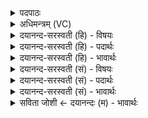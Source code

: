 <details><summary>पदपाठः</summary>

मा। नः॒। तो॒के। तन॑ये। मा। नः॒। आयु॑षि। मा। नः॒। गोषु॑। मा। नः॒। अश्वे॑षु। री॒रिष॒ इति॑ रीरिषः। मा। नः॒। वी॒रान्। रु॒द्र॒। भा॒मिनः॑। व॒धीः॒। ह॒विष्म॑न्तः। सद॑म्। इत्। त्वा॒। ह॒वा॒म॒हे॒। १६।
</details>

<details><summary>अधिमन्त्रम् (VC)</summary>

- रुद्रो देवता
- कुत्स ऋषिः
- निचृदार्षी जगती
- निषादः
</details>

<details><summary>दयानन्द-सरस्वती (हि) - विषयः</summary>

फिर भी वही विषय अगले मन्त्र में कहा है ॥
</details>

<details><summary>दयानन्द-सरस्वती (हि) - पदार्थः</summary>

पदार्थान्वयभाषाः -  हे (रुद्र) सेनापति ! तू (नः) हमारे (तोके) तत्काल उत्पन्न हुए सन्तान को (मा) मत (नः) हमारे (तनये) पाँच वर्ष से ऊपर अवस्था के बालक को (मा) मत (नः) हमारी (आयुषि) अवस्था को (मा) मत (नः) हमारे (गोषु) गौ, भेड़, बकरी आदि को (मा) मत (नः) हमारे और (अश्वेषु) घोड़े, हाथी और ऊँट आदि को (मा) मत (रीरिषः) मार और (नः) हमारे (भामिनः) क्रोध को प्राप्त हुए (वीरान्) शूरवीरों को (मा) मत (वधीः) मार। इस से (हविष्मन्तः) बहुत से देने-लेने योग्य वस्तुओं से युक्त हम लोग (सदम्) न्याय में स्थिर (त्वा) तुझ को (इत्) ही (हवामहे) स्वीकार करते हैं ॥१६ ॥
</details>

<details><summary>दयानन्द-सरस्वती (हि) - भावार्थः</summary>

भावार्थभाषाः -  राजपुरुषों को चाहिये कि अपने वा प्रजा के बालकों, कुमार और गौ, घोड़े आदि; वीर, उपकारी जीवों की कभी हत्या न करें और बाल्यावस्था में विवाह कर व्यभिचार से अवस्था की हानि भी न करें। गौ आदि पशु दूध आदि पदार्थों को देने से सब का उपकार करते हैं, उससे उन की सदैव वृद्धि करें ॥१६ ॥
</details>

<details><summary>दयानन्द-सरस्वती (सं) - विषयः</summary>

पुनस्तदेवाह ॥
</details>

<details><summary>दयानन्द-सरस्वती (सं) - पदार्थः</summary>

पदार्थान्वयभाषाः -  हे रुद्र सेनेश ! त्वं नस्तोके मा रीरिषो नस्तनये मा रीरिषो न आयुषि मा रीरिषो नो गोषु मा रीरिषो नोऽश्वेषु मा रीरिषः नो भामिनो वीरान् मा वधीरतो हविष्मन्तो वयं सदं त्वेद्धवामहे ॥१६ ॥
</details>

<details><summary>दयानन्द-सरस्वती (सं) - भावार्थः</summary>

भावार्थभाषाः -  राजपुरुषैः कस्यापि प्रजास्थस्य वा बालकुमारगवाश्वादिवीरहत्या नैव कार्या, न बाल्यावस्थायां विवाहेन व्यभिचारेण चायुर्हिंसनीयम्। गवादिपशूनां दुग्धादिप्रदानेन सर्वोपकारकत्वात् सदैवैतेषां वृद्धिः कार्या ॥१६ ॥
</details>

<details><summary>सविता जोशी ← दयानन्दः (म) - भावार्थः</summary>

भावार्थभाषाः -  राजपुरुषांनी स्वतःच्या किंवा प्रजेच्या बालकांची हत्या करू नये. कुमार, गाई, घोडे वगैरे तसेच वीर पुरुष, उपकार करणारे यांचीही हत्या करू नये. बाल्यावस्थेत विवाह करून व व्यभिचाराने आयुष्याचे नुकसान करू नये. गाई वगैरे पशू, दूध इत्यादी पदार्थ देऊन सर्वांवर उपकार करतात. त्यामुळे त्यांची सदैव वृद्धी करावी.
</details>